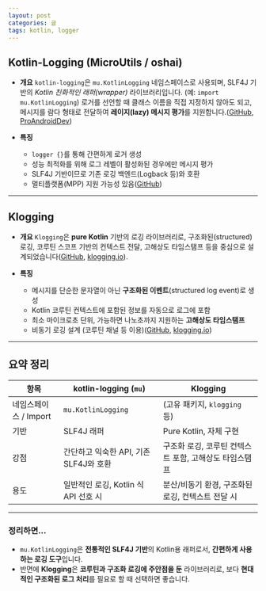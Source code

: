 ```yaml
---
layout: post
categories: 글
tags: kotlin, logger
---
```



## Kotlin-Logging (MicroUtils / oshai)

* **개요**
  `kotlin-logging`은 `mu.KotlinLogging` 네임스페이스로 사용되며, SLF4J 기반의 *Kotlin 친화적인 래퍼(wrapper)* 라이브러리입니다. (예: `import mu.KotlinLogging`)
  로거를 선언할 때 클래스 이름을 직접 지정하지 않아도 되고, 메시지를 람다 형태로 전달하여 **레이지(lazy) 메시지 평가**를 지원합니다.([GitHub][1], [ProAndroidDev][2])

* **특징**

  * `logger {}`를 통해 간편하게 로거 생성
  * 성능 최적화를 위해 로그 레벨이 활성화된 경우에만 메시지 평가
  * SLF4J 기반이므로 기존 로깅 백엔드(Logback 등)와 호환
  * 멀티플랫폼(MPP) 지원 가능성 있음([GitHub][1])

---

## Klogging

* **개요**
  `Klogging`은 **pure Kotlin** 기반의 로깅 라이브러리로, 구조화된(structured) 로깅, 코루틴 스코프 기반의 컨텍스트 전달, 고해상도 타임스탬프 등을 중심으로 설계되었습니다([GitHub][3], [klogging.io][4]).

* **특징**

  * 메시지를 단순한 문자열이 아닌 **구조화된 이벤트**(structured log event)로 생성
  * Kotlin 코루틴 컨텍스트에 포함된 정보를 자동으로 로그에 포함
  * 최소 마이크로초 단위, 가능하면 나노초까지 지원하는 **고해상도 타임스탬프**
  * 비동기 로깅 설계 (코루틴 채널 등 이용)([GitHub][3], [klogging.io][4])

---

## 요약 정리

| 항목              | kotlin-logging (`mu`)      | Klogging                        |
| --------------- | -------------------------- | ------------------------------- |
| 네임스페이스 / Import | `mu.KotlinLogging`         | (고유 패키지, `klogging` 등)          |
| 기반              | SLF4J 래퍼                   | Pure Kotlin, 자체 구현              |
| 강점              | 간단하고 익숙한 API, 기존 SLF4J와 호환 | 구조화 로깅, 코루틴 컨텍스트 포함, 고해상도 타임스탬프 |
| 용도              | 일반적인 로깅, Kotlin 식 API 선호 시 | 분산/비동기 환경, 구조화된 로깅, 컨텍스트 전달 시   |

---

### 정리하면…

* `mu.KotlinLogging`은 **전통적인 SLF4J 기반**의 Kotlin용 래퍼로서, **간편하게 사용하는 로깅 도구**입니다.
* 반면에 **Klogging**은 **코루틴과 구조화 로깅에 주안점을 둔** 라이브러리로, 보다 **현대적인 구조화된 로그 처리**를 필요로 할 때 선택하면 좋습니다.


[1]: https://github.com/oshai/kotlin-logging "oshai/kotlin-logging: Lightweight Multiplatform logging framework for ..."
[2]: https://proandroiddev.com/kotlin-tips-and-tricks-you-may-not-know-1-kotlin-logging-91b7675b6276 "Kotlin Logger: Idiomatic Logging with Structured Logging and MDC ..."
[3]: https://github.com/klogging/klogging "klogging/klogging: Kotlin logging library with structured ... - GitHub"
[4]: https://klogging.io/docs/about-klogging/ "About Klogging"
